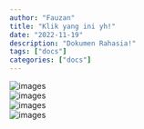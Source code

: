 ```yaml
---
author: "Fauzan"
title: "Klik yang ini yh!"
date: "2022-11-19"
description: "Dokumen Rahasia!"
tags: ["docs"]
categories: ["docs"]
---
```


![images](/jawaban-1.png#center)
<br/>
![images](/jawaban-2.png#center)
<br/>
![images](/jawaban-3.png#center)
<br/>
![images](/jawaban-4.png#center)
<br/>